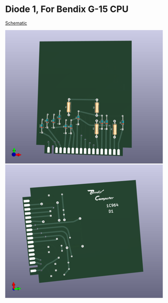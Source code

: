 # Diode 1, For Bendix G-15 CPU
[Schematic](G15_Diode_1_Schematic.pdf)

![Front](G15_Diode_1_Front.png)
![Back](G15_Diode_1_Back.png)
